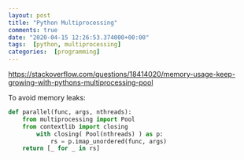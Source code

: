 ```yaml
---
layout: post
title: "Python Multiprocessing"
comments: true
date: "2020-04-15 12:26:53.374000+00:00"
tags:  [python, multiprocessing]
categories:  [programming]
---
```





https://stackoverflow.com/questions/18414020/memory-usage-keep-growing-with-pythons-multiprocessing-pool


To avoid memory leaks:

```python
def parallel(func, args, nthreads):
    from multiprocessing import Pool
    from contextlib import closing
        with closing( Pool(nthreads) ) as p:
            rs = p.imap_unordered(func, args)
    return [_ for _ in rs]
```






